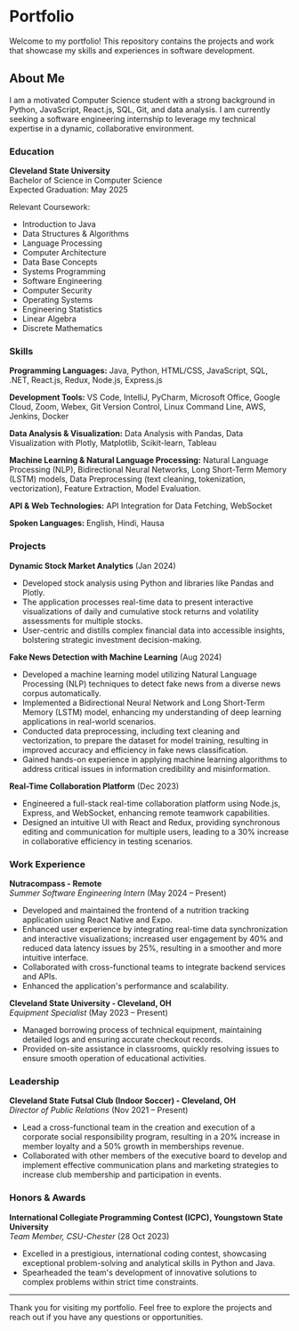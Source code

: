 # Portfolio

Welcome to my portfolio! This repository contains the projects and work that showcase my skills and experiences in software development.

## About Me

I am a motivated Computer Science student with a strong background in Python, JavaScript, React.js, SQL, Git, and data analysis. I am currently seeking a software engineering internship to leverage my technical expertise in a dynamic, collaborative environment.

### Education

**Cleveland State University**  
Bachelor of Science in Computer Science  
Expected Graduation: May 2025

Relevant Coursework:
- Introduction to Java
- Data Structures & Algorithms
- Language Processing
- Computer Architecture
- Data Base Concepts
- Systems Programming
- Software Engineering
- Computer Security
- Operating Systems
- Engineering Statistics
- Linear Algebra
- Discrete Mathematics 


### Skills
**Programming Languages:** Java, Python, HTML/CSS, JavaScript, SQL, .NET, React.js, Redux, Node.js, Express.js

**Development Tools:** VS Code, IntelliJ, PyCharm, Microsoft Office, Google Cloud, Zoom, Webex, Git Version Control, Linux Command Line, AWS, Jenkins, Docker

**Data Analysis & Visualization:** Data Analysis with Pandas, Data Visualization with Plotly, Matplotlib, Scikit-learn, Tableau

**Machine Learning & Natural Language Processing:** Natural Language Processing (NLP), Bidirectional Neural Networks, Long Short-Term Memory (LSTM) models, Data Preprocessing (text cleaning, tokenization, vectorization), Feature Extraction, Model Evaluation.

**API & Web Technologies:** API Integration for Data Fetching, WebSocket

**Spoken Languages:** English, Hindi, Hausa

### Projects

**Dynamic Stock Market Analytics** (Jan 2024)
- Developed stock analysis using Python and libraries like Pandas and Plotly.
- The application processes real-time data to present interactive visualizations of daily and cumulative stock returns and volatility assessments for multiple stocks.
- User-centric and distills complex financial data into accessible insights, bolstering strategic investment decision-making.
  
**Fake News Detection with Machine Learning** (Aug 2024)
- Developed a machine learning model utilizing Natural Language Processing (NLP) techniques to detect fake news from a diverse news corpus automatically.
- Implemented a Bidirectional Neural Network and Long Short-Term Memory (LSTM) model, enhancing my understanding of deep learning applications in real-world scenarios.
- Conducted data preprocessing, including text cleaning and vectorization, to prepare the dataset for model training, resulting in improved accuracy and efficiency in fake news classification.
- Gained hands-on experience in applying machine learning algorithms to address critical issues in information credibility and misinformation.

**Real-Time Collaboration Platform** (Dec 2023)
- Engineered a full-stack real-time collaboration platform using Node.js, Express, and WebSocket, enhancing remote teamwork capabilities.
- Designed an intuitive UI with React and Redux, providing synchronous editing and communication for multiple users, leading to a 30% increase in collaborative efficiency in testing scenarios.

### Work Experience

**Nutracompass - Remote**  
*Summer Software Engineering Intern* (May 2024 – Present)
- Developed and maintained the frontend of a nutrition tracking application using React Native and Expo.
- Enhanced user experience by integrating real-time data synchronization and interactive visualizations; increased user engagement by 40% and reduced data latency issues by 25%, resulting in a smoother and more intuitive interface.
- Collaborated with cross-functional teams to integrate backend services and APIs.
- Enhanced the application's performance and scalability.

**Cleveland State University - Cleveland, OH**  
*Equipment Specialist* (May 2023 – Present)
- Managed borrowing process of technical equipment, maintaining detailed logs and ensuring accurate checkout records.
- Provided on-site assistance in classrooms, quickly resolving issues to ensure smooth operation of educational activities.

### Leadership

**Cleveland State Futsal Club (Indoor Soccer) - Cleveland, OH**  
*Director of Public Relations* (Nov 2021 – Present)
- Lead a cross-functional team in the creation and execution of a corporate social responsibility program, resulting in a 20% increase in member loyalty and a 50% growth in memberships revenue.
- Collaborated with other members of the executive board to develop and implement effective communication plans and marketing strategies to increase club membership and participation in events.

### Honors & Awards

**International Collegiate Programming Contest (ICPC), Youngstown State University**  
*Team Member, CSU-Chester* (28 Oct 2023)
- Excelled in a prestigious, international coding contest, showcasing exceptional problem-solving and analytical skills in Python and Java.
- Spearheaded the team's development of innovative solutions to complex problems within strict time constraints.

---

Thank you for visiting my portfolio. Feel free to explore the projects and reach out if you have any questions or opportunities.
